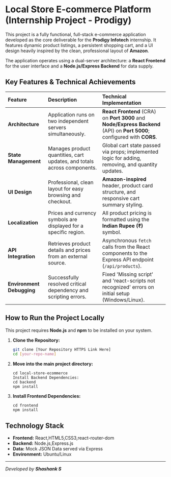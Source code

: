 # Local Store E-commerce Platform (Internship Project - Prodigy)

This project is a fully functional, full-stack e-commerce application developed as the core deliverable for the **Prodigy Infotech** internship. It features dynamic product listings, a persistent shopping cart, and a UI design heavily inspired by the clean, professional layout of **Amazon**.

The application operates using a dual-server architecture: a **React Frontend** for the user interface and a **Node.js/Express Backend** for data supply.

##  Key Features & Technical Achievements

| Feature | Description | Technical Implementation |
| :--- | :--- | :--- |
| **Architecture** | Application runs on two independent servers simultaneously. | **React Frontend** (CRA) on **Port 3000** and **Node/Express Backend** (API) on **Port 5000**; configured with **CORS**. |
| **State Management** | Manages product quantities, cart updates, and totals across components. | Global cart state passed via props; implemented logic for adding, removing, and quantity updates. |
| **UI Design** | Professional, clean layout for easy browsing and checkout. | **Amazon-inspired** header, product card structure, and responsive cart summary styling. |
| **Localization** | Prices and currency symbols are displayed for a specific region. | All product pricing is formatted using the **Indian Rupee (₹)** symbol. |
| **API Integration** | Retrieves product details and prices from an external source. | Asynchronous `fetch` calls from the React components to the Express API endpoint (`/api/products`). |
| **Environment Debugging**| Successfully resolved critical dependency and scripting errors. | Fixed 'Missing script' and 'react-scripts not recognized' errors on initial setup (Windows/Linux). |

##  How to Run the Project Locally

This project requires **Node.js** and **npm** to be installed on your system.

1.  **Clone the Repository:**
    ```bash
    git clone [Your Repository HTTPS Link Here]
    cd [your-repo-name]
    ```
2.  **Move into the main project directory:**
    ```
    cd local-store-ecommerce
    Install Backend Dependencies:
    cd backend
    npm install
    ```
3.  **Install Frontend Dependencies:**
    ```
    cd frontend
    npm install
    ```
## Technology Stack

* **Frontend:** React,HTML5,CSS3,react-router-dom
* **Backend:** Node.js,Express.js
* **Data:** Mock JSON Data served via Express
* **Environment:** Ubuntu/Linux

---
*Developed by **Shashank S***
